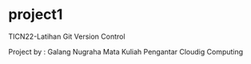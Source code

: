 # project1

TICN22-Latihan Git Version Control

Project by : Galang Nugraha
Mata Kuliah Pengantar Cloudig Computing

